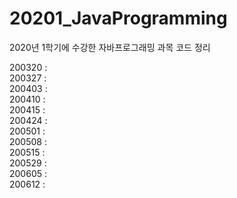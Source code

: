 # 20201_JavaProgramming
2020년 1학기에 수강한 자바프로그래밍 과목 코드 정리

200320 : \
200327 : \
200403 : \
200410 : \
200415 : \
200424 : \
200501 : \
200508 : \
200515 : \
200529 : \
200605 : \
200612 : 
